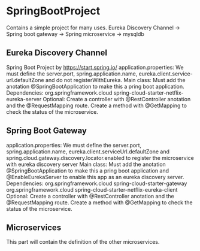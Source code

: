 # SpringBootProject
Contains a simple project for many uses. Eureka Discovery Channel -> Spring boot gateway -> Spring microservice -> mysqldb

## Eureka Discovery Channel
Spring Boot Project by https://start.spring.io/
  application.properties:
    We must define the server.port, spring.application.name, eureka.client.service-url.defaultZone and do not registerWithEureka.
  Main class:
    Must add the anotation @SpringBootApplication to make this a pring boot application.
  Dependencies:
    <dependency>
			<groupId>org.springframework.cloud</groupId>
			<artifactId>spring-cloud-starter-netflix-eureka-server</artifactId>
		</dependency>
  Optional:
    Create a controller with @RestController anotation and the @RequestMapping route.
    Create a method with @GetMapping to check the status of the microservice.
    
## Spring Boot Gateway
  application.properties:
    We must define the server.port, spring.application.name, eureka.client.serviceUrl.defaultZone and spring.cloud.gateway.discovery.locator.enabled to register the microservice with eureka discovery server
  Main class:
    Must add the anotation @SpringBootApplication to make this a pring boot application and @EnableEurekaServer to enable this app as an eureka discovery server.
  Dependencies:
    <dependency>
			<groupId>org.springframework.cloud</groupId>
			<artifactId>spring-cloud-starter-gateway</artifactId>
		</dependency>
		<dependency>
			<groupId>org.springframework.cloud</groupId>
			<artifactId>spring-cloud-starter-netflix-eureka-client</artifactId>
		</dependency>
  Optional:
    Create a controller with @RestController anotation and the @RequestMapping route.
    Create a method with @GetMapping to check the status of the microservice.
    
## Microservices

This part will contain the definition of the other microservices.


    
    
    
    
    
    
    
    
